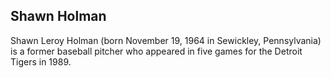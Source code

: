 ## Shawn Holman

Shawn Leroy Holman (born November 19, 1964 in Sewickley, Pennsylvania) is a former baseball pitcher who appeared in five games for the Detroit Tigers in 1989.